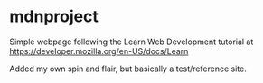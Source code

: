 # mdnproject
Simple webpage following the Learn Web Development tutorial at
https://developer.mozilla.org/en-US/docs/Learn

Added my own spin and flair, but basically a test/reference site.
